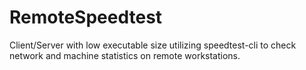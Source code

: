 # RemoteSpeedtest
Client/Server with low executable size utilizing speedtest-cli to check network and machine statistics on remote workstations.
